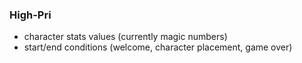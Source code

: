 ### High-Pri
+ character stats values (currently magic numbers)
+ start/end conditions (welcome, character placement, game over)


